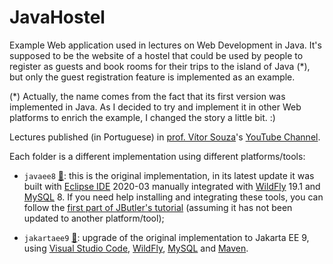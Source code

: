 # JavaHostel

Example Web application used in lectures on Web Development in Java. It's supposed to be the website of a hostel that could be used by people to register as guests and book rooms for their trips to the island of Java (*), but only the guest registration feature is implemented as an example.

(*) Actually, the name comes from the fact that its first version was implemented in Java. As I decided to try and implement it in other Web platforms to enrich the example, I changed the story a little bit. :)

Lectures published (in Portuguese) in [prof. Vítor Souza](http://www.inf.ufes.br/~vitorsouza)'s [YouTube Channel](https://www.youtube.com/c/ProfVitorSouza/).

Each folder is a different implementation using different platforms/tools:

* `javaee8` [:link:](javaee8/): this is the original implementation, in its latest update it was built with [Eclipse IDE](https://www.eclipse.org/eclipseide/) 2020-03 manually integrated with [WildFly](https://www.wildfly.org/) 19.1 and [MySQL](https://dev.mysql.com/) 8. If you need help installing and integrating these tools, you can follow the [first part of JButler's tutorial](https://github.com/dwws-ufes/jbutler/wiki/Tutorial00) (assuming it has not been updated to another platform/tool);

* `jakartaee9` [:link:](jakartaee9/): upgrade of the original implementation to Jakarta EE 9, using [Visual Studio Code](https://code.visualstudio.com/), [WildFly](https://www.wildfly.org/), [MySQL](https://dev.mysql.com/) and [Maven](https://maven.apache.org/).


